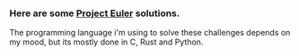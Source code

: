 ### Here are some [Project Euler](https://projecteuler.net/) solutions.
The programming language i'm using to solve these challenges depends on my mood, but its mostly done in C, Rust and Python.
